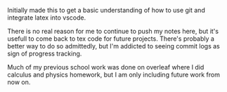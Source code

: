 Initially made this to get a basic understanding of how to use git and integrate latex into vscode. 

There is no real reason for me to continue to push my notes here, but it's usefull to come back to tex code for future projects. There's probably a better way to do so admittedly, but I'm addicted to seeing commit logs as sign of progress tracking. 

Much of my previous school work was done on overleaf where I did calculus and physics homework, but I am only including future work from now on. 
